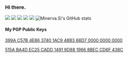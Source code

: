 ### Hi there.

![](https://img.shields.io/badge/Editor-Visual%20Studio%20Code-007ACC?style=flat-square&logo=Visual-Studio-Code&logoColor=ffffff)
![](https://img.shields.io/badge/Editor-Emacs-007ACC?style=flat-square&logo=GNU-Emacs&logoColor=ffffff)
![](https://img.shields.io/badge/C++%20-%2300599C.svg?&style=flat-square&logo=c%2B%2B&logoColor=white)
![](https://img.shields.io/badge/Rust-grey?logo=Rust&style=flat-square&logoColor=white)
![](https://img.shields.io/badge/Haskell-grey?logo=Haskell&style=flat-square&logoColor=white)
![Minerva.Si's GitHub stats](https://github-readme-stats-eight-neon-16.vercel.app/api?username=undef-i&include_all_commits=true)

#### My PGP Public Keys

[399A C57B 4E86 3740 1AC9 48B3 68D7 0000 0000 0000](https://github.com/undef-i/PGP?tab=readme-ov-file#key-1)

[515A BA4D EC25 CADD 1491 9D88 1966 8BEC CD6F 438C](https://github.com/undef-i/PGP?tab=readme-ov-file#key-2)
